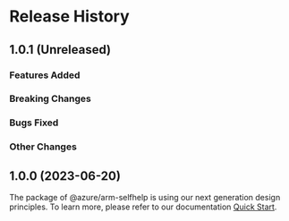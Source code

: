# Release History

## 1.0.1 (Unreleased)

### Features Added

### Breaking Changes

### Bugs Fixed

### Other Changes

## 1.0.0 (2023-06-20)

The package of @azure/arm-selfhelp is using our next generation design principles. To learn more, please refer to our documentation [Quick Start](https://aka.ms/azsdk/js/mgmt/quickstart ).
